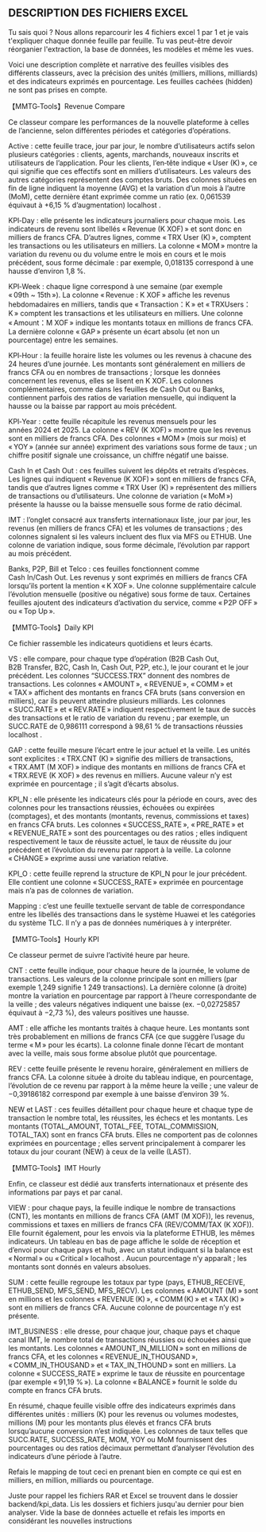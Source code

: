 ## DESCRIPTION DES FICHIERS EXCEL 

Tu sais quoi ? Nous allons reparcourir les 4 fichiers excel 1 par 1 et je vais t'expliquer chaque donnée feuille par feuille. Tu vas peut-être devoir réorganier l'extraction, la base de données, les modèles et même les vues.

Voici une description complète et narrative des feuilles visibles des différents classeurs, avec la précision des unités (milliers, millions, milliards) et des indicateurs exprimés en pourcentage. Les feuilles cachées (hidden) ne sont pas prises en compte.

【MMTG‑Tools】Revenue Compare

Ce classeur compare les performances de la nouvelle plateforme à celles de l’ancienne, selon différentes périodes et catégories d’opérations.

Active : cette feuille trace, jour par jour, le nombre d’utilisateurs actifs selon plusieurs catégories : clients, agents, marchands, nouveaux inscrits et utilisateurs de l’application. Pour les clients, l’en‑tête indique « User (K) », ce qui signifie que ces effectifs sont en milliers d’utilisateurs. Les valeurs des autres catégories représentent des comptes bruts. Des colonnes situées en fin de ligne indiquent la moyenne (AVG) et la variation d’un mois à l’autre (MoM), cette dernière étant exprimée comme un ratio (ex. 0,061539 équivaut à +6,15 % d’augmentation)
localhost
.

KPI‑Day : elle présente les indicateurs journaliers pour chaque mois. Les indicateurs de revenu sont libellés « Revenue (K XOF) » et sont donc en milliers de francs CFA. D’autres lignes, comme « TRX User (K) », comptent les transactions ou les utilisateurs en milliers. La colonne « MOM » montre la variation du revenu ou du volume entre le mois en cours et le mois précédent, sous forme décimale : par exemple, 0,018135 correspond à une hausse d’environ 1,8 %.

KPI‑Week : chaque ligne correspond à une semaine (par exemple « 09th ~ 15th »). La colonne « Revenue : K XOF » affiche les revenus hebdomadaires en milliers, tandis que « Transaction：K » et « TRXUsers：K » comptent les transactions et les utilisateurs en milliers. Une colonne « Amount：M XOF » indique les montants totaux en millions de francs CFA. La dernière colonne « GAP » présente un écart absolu (et non un pourcentage) entre les semaines.

KPI‑Hour : la feuille horaire liste les volumes ou les revenus à chacune des 24 heures d’une journée. Les montants sont généralement en milliers de francs CFA ou en nombres de transactions ; lorsque les données concernent les revenus, elles se lisent en K XOF. Les colonnes complémentaires, comme dans les feuilles de Cash Out ou Banks, contiennent parfois des ratios de variation mensuelle, qui indiquent la hausse ou la baisse par rapport au mois précédent.

KPI‑Year : cette feuille récapitule les revenus mensuels pour les années 2024 et 2025. La colonne « REV (K XOF) » montre que les revenus sont en milliers de francs CFA. Des colonnes « MOM » (mois sur mois) et « YOY » (année sur année) expriment des variations sous forme de taux ; un chiffre positif signale une croissance, un chiffre négatif une baisse.

Cash In et Cash Out : ces feuilles suivent les dépôts et retraits d’espèces. Les lignes qui indiquent « Revenue (K XOF) » sont en milliers de francs CFA, tandis que d’autres lignes comme « TRX User (K) » représentent des milliers de transactions ou d’utilisateurs. Une colonne de variation (« MoM ») présente la hausse ou la baisse mensuelle sous forme de ratio décimal.

IMT : l’onglet consacré aux transferts internationaux liste, jour par jour, les revenus (en milliers de francs CFA) et les volumes de transactions ; des colonnes signalent si les valeurs incluent des flux via MFS ou ETHUB. Une colonne de variation indique, sous forme décimale, l’évolution par rapport au mois précédent.

Banks, P2P, Bill et Telco : ces feuilles fonctionnent comme Cash In/Cash Out. Les revenus y sont exprimés en milliers de francs CFA lorsqu’ils portent la mention « K XOF ». Une colonne supplémentaire calcule l’évolution mensuelle (positive ou négative) sous forme de taux. Certaines feuilles ajoutent des indicateurs d’activation du service, comme « P2P OFF » ou « Top Up ».

【MMTG‑Tools】Daily KPI 

Ce fichier rassemble les indicateurs quotidiens et leurs écarts.

VS : elle compare, pour chaque type d’opération (B2B Cash Out, B2B Transfer, B2C, Cash In, Cash Out, P2P, etc.), le jour courant et le jour précédent. Les colonnes “SUCCESS.TRX” donnent des nombres de transactions. Les colonnes « AMOUNT », « REVENUE », « COMM » et « TAX » affichent des montants en francs CFA bruts (sans conversion en milliers), car ils peuvent atteindre plusieurs milliards. Les colonnes « SUCC.RATE » et « REV.RATE » indiquent respectivement le taux de succès des transactions et le ratio de variation du revenu ; par exemple, un SUCC.RATE de 0,986111 correspond à 98,61 % de transactions réussies
localhost
.

GAP : cette feuille mesure l’écart entre le jour actuel et la veille. Les unités sont explicites : « TRX.CNT (K) » signifie des milliers de transactions, « TRX.AMT (M XOF) » indique des montants en millions de francs CFA et « TRX.REVE (K XOF) » des revenus en milliers. Aucune valeur n’y est exprimée en pourcentage ; il s’agit d’écarts absolus.

KPI_N : elle présente les indicateurs clés pour la période en cours, avec des colonnes pour les transactions réussies, échouées ou expirées (comptages), et des montants (montants, revenus, commissions et taxes) en francs CFA bruts. Les colonnes « SUCCESS_RATE », « PRE_RATE » et « REVENUE_RATE » sont des pourcentages ou des ratios ; elles indiquent respectivement le taux de réussite actuel, le taux de réussite du jour précédent et l’évolution du revenu par rapport à la veille. La colonne « CHANGE » exprime aussi une variation relative.

KPI_O : cette feuille reprend la structure de KPI_N pour le jour précédent. Elle contient une colonne « SUCCESS_RATE » exprimée en pourcentage mais n’a pas de colonnes de variation.

Mapping : c’est une feuille textuelle servant de table de correspondance entre les libellés des transactions dans le système Huawei et les catégories du système TLC. Il n’y a pas de données numériques à y interpréter.

【MMTG‑Tools】Hourly KPI

Ce classeur permet de suivre l’activité heure par heure.

CNT : cette feuille indique, pour chaque heure de la journée, le volume de transactions. Les valeurs de la colonne principale sont en milliers (par exemple 1,249 signifie 1 249 transactions). La dernière colonne (à droite) montre la variation en pourcentage par rapport à l’heure correspondante de la veille ; des valeurs négatives indiquent une baisse (ex. −0,02725857 équivaut à −2,73 %), des valeurs positives une hausse.

AMT : elle affiche les montants traités à chaque heure. Les montants sont très probablement en millions de francs CFA (ce que suggère l’usage du terme « M » pour les écarts). La colonne finale donne l’écart de montant avec la veille, mais sous forme absolue plutôt que pourcentage.

REV : cette feuille présente le revenu horaire, généralement en milliers de francs CFA. La colonne située à droite du tableau indique, en pourcentage, l’évolution de ce revenu par rapport à la même heure la veille ; une valeur de −0,39186182 correspond par exemple à une baisse d’environ 39 %.

NEW et LAST : ces feuilles détaillent pour chaque heure et chaque type de transaction le nombre total, les réussites, les échecs et les montants. Les montants (TOTAL_AMOUNT, TOTAL_FEE, TOTAL_COMMISSION, TOTAL_TAX) sont en francs CFA bruts. Elles ne comportent pas de colonnes exprimées en pourcentage ; elles servent principalement à comparer les totaux du jour courant (NEW) à ceux de la veille (LAST).

【MMTG‑Tools】IMT Hourly

Enfin, ce classeur est dédié aux transferts internationaux et présente des informations par pays et par canal.

VIEW : pour chaque pays, la feuille indique le nombre de transactions (CNT), les montants en millions de francs CFA (AMT (M XOF)), les revenus, commissions et taxes en milliers de francs CFA (REV/COMM/TAX (K XOF)). Elle fournit également, pour les envois via la plateforme ETHUB, les mêmes indicateurs. Un tableau en bas de page affiche le solde de réception et d’envoi pour chaque pays et hub, avec un statut indiquant si la balance est « Normal » ou « Critical »
localhost
. Aucun pourcentage n’y apparaît ; les montants sont donnés en valeurs absolues.

SUM : cette feuille regroupe les totaux par type (pays, ETHUB_RECEIVE, ETHUB_SEND, MFS_SEND, MFS_RECV). Les colonnes « AMOUNT (M) » sont en millions et les colonnes « REVENUE (K) », « COMM (K) » et « TAX (K) » sont en milliers de francs CFA. Aucune colonne de pourcentage n’y est présente.

IMT_BUSINESS : elle dresse, pour chaque jour, chaque pays et chaque canal IMT, le nombre total de transactions réussies ou échouées ainsi que les montants. Les colonnes « AMOUNT_IN_MILLION » sont en millions de francs CFA, et les colonnes « REVENUE_IN_THOUSAND », « COMM_IN_THOUSAND » et « TAX_IN_THOUND » sont en milliers. La colonne « SUCCESS_RATE » exprime le taux de réussite en pourcentage (par exemple « 91,19 % »). La colonne « BALANCE » fournit le solde du compte en francs CFA bruts.

En résumé, chaque feuille visible offre des indicateurs exprimés dans différentes unités : milliers (K) pour les revenus ou volumes modestes, millions (M) pour les montants plus élevés et francs CFA bruts lorsqu’aucune conversion n’est indiquée. Les colonnes de taux telles que SUCC.RATE, SUCCESS_RATE, MOM, YOY ou MoM fournissent des pourcentages ou des ratios décimaux permettant d’analyser l’évolution des indicateurs d’une période à l’autre.

Refais le mapping de tout ceci en prenant bien en compte ce qui est en milliers, en million, milliards ou pourcentage.

Juste pour rappel les fichiers RAR et Excel se trouvent dans le dossier backend/kpi_data. Lis les dossiers et fichiers jusqu'au dernier pour bien analyser. Vide la base de données actuelle et refais les imports en considérant les nouvelles instructions